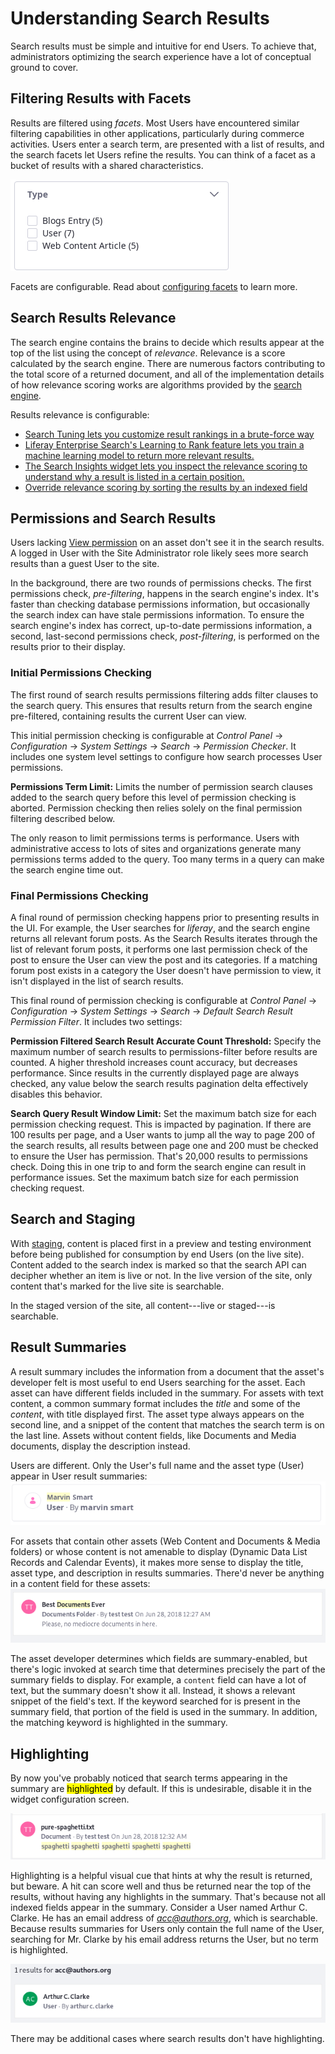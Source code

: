 # Understanding Search Results

Search results must be simple and intuitive for end Users. To achieve that, administrators optimizing the search experience have a lot of conceptual ground to cover.

## Filtering Results with Facets

Results are filtered using *facets*. Most Users have encountered similar filtering capabilities in other applications, particularly during commerce activities. Users enter a search term, are presented with a list of results, and the search facets let Users refine the results. You can think of a facet as a bucket of results with a shared characteristics.

![The Type facet is one of the facets provided out of the box.](./understanding-search-results/images/01.png)

Facets are configurable. Read about [configuring facets](../search_facets.rst) to learn more.

## Search Results Relevance

The search engine contains the brains to decide which results appear at the top of the list using the concept of *relevance*. Relevance is a score calculated by the search engine. There are numerous factors contributing to the total score of a returned document, and all of the implementation details of how relevance scoring works are algorithms provided by the [search engine](https://www.elastic.co/guide/en/elasticsearch/reference/current/relevance-intro.html#relevance-intro).

Results relevance is configurable:
- [Search Tuning lets you customize result rankings in a brute-force way](./../../search_administration_and_tuning.rst)
- [Liferay Enterprise Search's Learning to Rank feature lets you train a machine learning model to return more relevant results.](./../../liferay_enterprise_search.rst)
- [The Search Insights widget lets you inspect the relevance scoring to understand why a result is listed in a certain position.](./../search-insights.md)
- [Override relevance scoring by sorting the results by an indexed field](./sorting-search-results.md) 

## Permissions and Search Results

Users lacking [View permission](/docs/7-2/user/-/knowledge_base/u/roles-and-permissions) on an asset don't see it in the search results. A logged in User with the Site Administrator role likely sees more search results than a guest User to the site. 

In the background, there are two rounds of permissions checks. The first permissions check, _pre-filtering_, happens in the search engine's index. It's faster than checking database permissions information, but occasionally the search index can have stale permissions information. To ensure the search engine's index has correct, up-to-date permissions information, a second, last-second permissions check, _post-filtering_, is performed on the results prior to their display.

### Initial Permissions Checking

The first round of search results permissions filtering adds filter clauses to the search query. This ensures that results return from the search engine pre-filtered, containing results the current User can view.

This initial permission checking is configurable at *Control Panel* &rarr; *Configuration* &rarr; *System Settings* &rarr; *Search* &rarr; *Permission Checker*. It includes one system level settings to configure how search processes User permissions.

**Permissions Term Limit:** Limits the number of permission search clauses added to the search query before this level of permission checking is aborted. Permission checking then relies solely on the final permission filtering described below.

The only reason to limit permissions terms is performance. Users with administrative access to lots of sites and organizations generate many permissions terms added to the query. Too many terms in a query can make the search engine time out.

### Final Permissions Checking

A final round of permission checking happens prior to presenting results in the UI. For example, the User searches for *liferay*, and the search engine returns all relevant forum posts. As the Search Results iterates through the list of relevant forum posts, it performs one last permission check of the post to ensure the User can view the post and its categories. If a matching forum post exists in a category the User doesn't have permission to view, it isn't displayed in the list of search results.

This final round of permission checking is configurable at *Control Panel* &rarr; *Configuration* &rarr; *System Settings* &rarr; *Search* &rarr; *Default Search Result Permission Filter*. It includes two settings:

**Permission Filtered Search Result Accurate Count Threshold:** Specify the maximum number of search results to permissions-filter before results are counted. A higher threshold increases count accuracy, but decreases performance. Since results in the currently displayed page are always checked, any value below the search results pagination delta effectively disables this behavior.

**Search Query Result Window Limit:** Set the maximum batch size for each permission checking request. This is impacted by pagination. If there are 100 results per page, and a User wants to jump all the way to page 200 of the search results, all results between page one and 200 must be checked to ensure the User has permission. That's 20,000 results to permissions check. Doing this in one trip to and form the search engine can result in performance issues. Set the maximum batch size for each permission checking request. 

## Search and Staging

With [staging](./../../../site-building/site_settings.rst), content is placed first in a preview and testing environment before being published for consumption by end Users (on the live site). Content added to the search index is marked so that the search API can decipher whether an item is live or not. In the live version of the site, only content that's marked for the live site is searchable. 

In the staged version of the site, all content---live or staged---is searchable.

## Result Summaries

A result summary includes the information from a document that the asset's developer felt is most useful to end Users searching for the asset. Each asset can have different fields included in the summary. For assets with text content, a common summary format includes the *title* and some of the *content*, with title displayed first. The asset type always appears on the second line, and a snippet of the content that matches the search term is on the last line.  Assets without content fields, like Documents and Media documents, display the description instead.

Users are different. Only the User's full name and the asset type (User) appear in User result summaries:
![User summaries contain only the User's full name.](./understanding-search-results/images/02.png)

For assets that contain other assets (Web Content and Documents & Media folders) or whose content is not amenable to display (Dynamic Data List Records and Calendar Events), it makes more sense to display the title, asset type, and description in results summaries. There'd never be anything in a content field for these assets:
![Documents and Media and Web Content folders include titles and descriptions in their summaries.](./understanding-search-results/images/03.png)

The asset developer determines which fields are summary-enabled, but there's logic invoked at search time that determines precisely the part of the summary fields to display. For example, a `content` field can have a lot of text, but the summary doesn't show it all. Instead, it shows a relevant snippet of the field's text. If the keyword searched for is present in the summary field, that portion of the field is used in the summary. In addition, the matching keyword is highlighted in the summary.

## Highlighting

By now you've probably noticed that search terms appearing in the summary are <mark>highlighted</mark> by default. If this is undesirable, disable it in the widget configuration screen.

![Some document summaries have lots of highlights if the search term matches text that appears in the summary.](./understanding-search-results/images/04.png)

Highlighting is a helpful visual cue that hints at why the result is returned, but beware. A hit can score well and thus be returned near the top of the results, without having any highlights in the summary. That's because not all indexed fields appear in the summary. Consider a User named Arthur C. Clarke. He has an email address of *acc@authors.org*, which is searchable. Because results summaries for Users only contain the full name of the User, searching for Mr.  Clarke by his email address returns the User, but no term is highlighted. 

![Results that match the search term won't always have highlights.](./understanding-search-results/images/05.png)

There may be additional cases where search results don't have highlighting.
